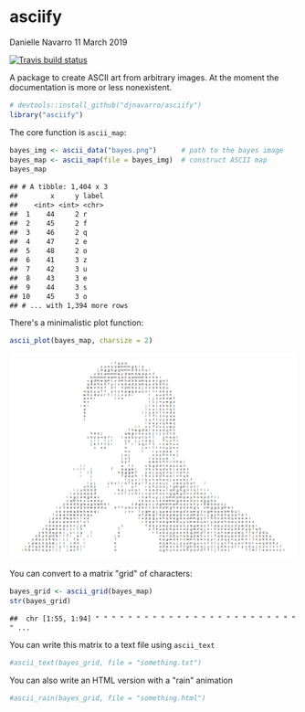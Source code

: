 asciify
================
Danielle Navarro
11 March 2019

[![Travis build status](https://travis-ci.org/djnavarro/asciify.svg?branch=master)](https://travis-ci.org/djnavarro/asciify)

A package to create ASCII art from arbitrary images. At the moment the documentation is more or less nonexistent.

``` r
# devtools::install_github("djnavarro/asciify")
library("asciify")
```

The core function is `ascii_map`:

``` r
bayes_img <- ascii_data("bayes.png")      # path to the bayes image
bayes_map <- ascii_map(file = bayes_img)  # construct ASCII map
bayes_map
```

    ## # A tibble: 1,404 x 3
    ##        x     y label
    ##    <int> <int> <chr>
    ##  1    44     2 r    
    ##  2    45     2 f    
    ##  3    46     2 q    
    ##  4    47     2 e    
    ##  5    48     2 o    
    ##  6    41     3 z    
    ##  7    42     3 u    
    ##  8    43     3 e    
    ##  9    44     3 s    
    ## 10    45     3 o    
    ## # ... with 1,394 more rows

There's a minimalistic plot function:

``` r
ascii_plot(bayes_map, charsize = 2)
```

![](README_files/figure-markdown_github/plotting-1.png)

You can convert to a matrix "grid" of characters:

``` r
bayes_grid <- ascii_grid(bayes_map)
str(bayes_grid)
```

    ##  chr [1:55, 1:94] " " " " " " " " " " " " " " " " " " " " " " " " " " ...

You can write this matrix to a text file using `ascii_text`

``` r
#ascii_text(bayes_grid, file = "something.txt")
```

You can also write an HTML version with a "rain" animation

``` r
#ascii_rain(bayes_grid, file = "something.html")
```

<!--
An example of the output is 

<iframe src="bayes_rain.html" width="680px", height="450px"></iframe>
-->
